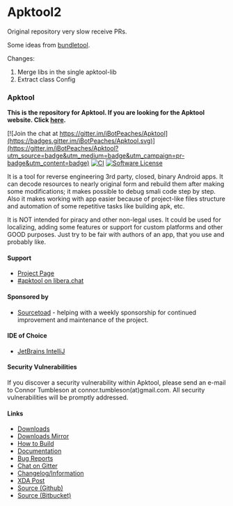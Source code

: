 # Apktool2

Original repository very slow receive PRs.

Some ideas from [bundletool](https://github.com/google/bundletool).

Changes:

1. Merge libs in the single apktool-lib
2. Extract class Config

### Apktool
**This is the repository for Apktool. If you are looking for the Apktool website. Click [here](https://github.com/iBotPeaches/Apktool/tree/gh-pages).**

[![Join the chat at https://gitter.im/iBotPeaches/Apktool](https://badges.gitter.im/iBotPeaches/Apktool.svg)](https://gitter.im/iBotPeaches/Apktool?utm_source=badge&utm_medium=badge&utm_campaign=pr-badge&utm_content=badge)
[![CI](https://github.com/iBotPeaches/Apktool/actions/workflows/build.yml/badge.svg)](https://github.com/iBotPeaches/Apktool/actions/workflows/test.yml)
[![Software License](https://img.shields.io/badge/license-Apache%202.0-brightgreen.svg)](https://github.com/iBotPeaches/Apktool/blob/master/LICENSE)

It is a tool for reverse engineering 3rd party, closed, binary Android apps. It can decode resources to nearly original form and rebuild them after making some modifications; it makes possible to debug smali code step by step. Also it makes working with app easier because of project-like files structure and automation of some repetitive tasks like building apk, etc.

It is NOT intended for piracy and other non-legal uses. It could be used for localizing, adding some features or support for custom platforms and other GOOD purposes. Just try to be fair with authors of an app, that you use and probably like.

#### Support
- [Project Page](https://ibotpeaches.github.io/Apktool/)
- [#apktool on libera.chat](https://web.libera.chat/)

#### Sponsored by

* [Sourcetoad](https://www.sourcetoad.com/cool-tools/apktool/) - helping with a weekly sponsorship for continued improvement and maintenance of the project.

#### IDE of Choice

* [JetBrains IntelliJ](https://www.jetbrains.com/idea/)

#### Security Vulnerabilities

If you discover a security vulnerability within Apktool, please send an e-mail to Connor Tumbleson at connor.tumbleson(at)gmail.com. All security vulnerabilities will be promptly addressed.

#### Links
- [Downloads](https://bitbucket.org/iBotPeaches/apktool/downloads)
- [Downloads Mirror](https://connortumbleson.com/apktool/)
- [How to Build](https://ibotpeaches.github.io/Apktool/build/)
- [Documentation](https://ibotpeaches.github.io/Apktool/documentation/)
- [Bug Reports](https://github.com/iBotPeaches/Apktool/issues)
- [Chat on Gitter](https://gitter.im/iBotPeaches/Apktool)
- [Changelog/Information](https://ibotpeaches.github.io/Apktool/changes/)
- [XDA Post](https://forum.xda-developers.com/t/util-dec-2-2020-apktool-tool-for-reverse-engineering-apk-files.1755243/)
- [Source (Github)](https://github.com/iBotPeaches/Apktool)
- [Source (Bitbucket)](https://bitbucket.org/iBotPeaches/apktool/)

